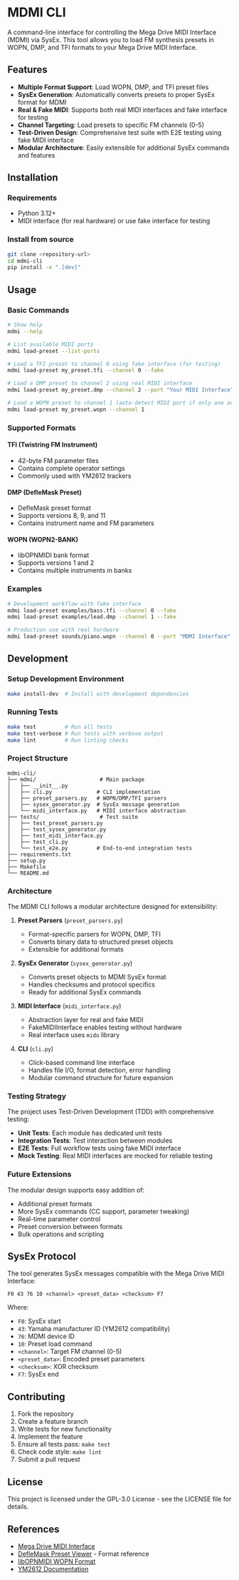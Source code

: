 # MDMI CLI

A command-line interface for controlling the Mega Drive MIDI Interface (MDMI) via SysEx. This tool allows you to load FM synthesis presets in WOPN, DMP, and TFI formats to your Mega Drive MIDI Interface.

## Features

- **Multiple Format Support**: Load WOPN, DMP, and TFI preset files
- **SysEx Generation**: Automatically converts presets to proper SysEx format for MDMI
- **Real & Fake MIDI**: Supports both real MIDI interfaces and fake interface for testing
- **Channel Targeting**: Load presets to specific FM channels (0-5)
- **Test-Driven Design**: Comprehensive test suite with E2E testing using fake MIDI interface
- **Modular Architecture**: Easily extensible for additional SysEx commands and features

## Installation

### Requirements

- Python 3.12+
- MIDI interface (for real hardware) or use fake interface for testing

### Install from source

```bash
git clone <repository-url>
cd mdmi-cli
pip install -e ".[dev]"
```

## Usage

### Basic Commands

```bash
# Show help
mdmi --help

# List available MIDI ports
mdmi load-preset --list-ports

# Load a TFI preset to channel 0 using fake interface (for testing)
mdmi load-preset my_preset.tfi --channel 0 --fake

# Load a DMP preset to channel 2 using real MIDI interface
mdmi load-preset my_preset.dmp --channel 2 --port "Your MIDI Interface"

# Load a WOPN preset to channel 1 (auto-detect MIDI port if only one available)
mdmi load-preset my_preset.wopn --channel 1
```

### Supported Formats

#### TFI (Twistring FM Instrument)
- 42-byte FM parameter files
- Contains complete operator settings
- Commonly used with YM2612 trackers

#### DMP (DefleMask Preset)
- DefleMask preset format
- Supports versions 8, 9, and 11
- Contains instrument name and FM parameters

#### WOPN (WOPN2-BANK)
- libOPNMIDI bank format
- Supports versions 1 and 2
- Contains multiple instruments in banks

### Examples

```bash
# Development workflow with fake interface
mdmi load-preset examples/bass.tfi --channel 0 --fake
mdmi load-preset examples/lead.dmp --channel 1 --fake

# Production use with real hardware
mdmi load-preset sounds/piano.wopn --channel 0 --port "MDMI Interface"
```

## Development

### Setup Development Environment

```bash
make install-dev  # Install with development dependencies
```

### Running Tests

```bash
make test         # Run all tests
make test-verbose # Run tests with verbose output
make lint         # Run linting checks
```

### Project Structure

```
mdmi-cli/
├── mdmi/                    # Main package
│   ├── __init__.py
│   ├── cli.py              # CLI implementation
│   ├── preset_parsers.py   # WOPN/DMP/TFI parsers
│   ├── sysex_generator.py  # SysEx message generation
│   └── midi_interface.py   # MIDI interface abstraction
├── tests/                   # Test suite
│   ├── test_preset_parsers.py
│   ├── test_sysex_generator.py
│   ├── test_midi_interface.py
│   ├── test_cli.py
│   └── test_e2e.py         # End-to-end integration tests
├── requirements.txt
├── setup.py
├── Makefile
└── README.md
```

### Architecture

The MDMI CLI follows a modular architecture designed for extensibility:

1. **Preset Parsers** (`preset_parsers.py`)
   - Format-specific parsers for WOPN, DMP, TFI
   - Converts binary data to structured preset objects
   - Extensible for additional formats

2. **SysEx Generator** (`sysex_generator.py`)
   - Converts preset objects to MDMI SysEx format
   - Handles checksums and protocol specifics
   - Ready for additional SysEx commands

3. **MIDI Interface** (`midi_interface.py`)
   - Abstraction layer for real and fake MIDI
   - FakeMIDIInterface enables testing without hardware
   - Real interface uses `mido` library

4. **CLI** (`cli.py`)
   - Click-based command line interface
   - Handles file I/O, format detection, error handling
   - Modular command structure for future expansion

### Testing Strategy

The project uses Test-Driven Development (TDD) with comprehensive testing:

- **Unit Tests**: Each module has dedicated unit tests
- **Integration Tests**: Test interaction between modules
- **E2E Tests**: Full workflow tests using fake MIDI interface
- **Mock Testing**: Real MIDI interfaces are mocked for reliable testing

### Future Extensions

The modular design supports easy addition of:

- Additional preset formats
- More SysEx commands (CC support, parameter tweaking)
- Real-time parameter control
- Preset conversion between formats
- Bulk operations and scripting

## SysEx Protocol

The tool generates SysEx messages compatible with the Mega Drive MIDI Interface:

```
F0 43 76 10 <channel> <preset_data> <checksum> F7
```

Where:
- `F0`: SysEx start
- `43`: Yamaha manufacturer ID (YM2612 compatibility)
- `76`: MDMI device ID
- `10`: Preset load command
- `<channel>`: Target FM channel (0-5)
- `<preset_data>`: Encoded preset parameters
- `<checksum>`: XOR checksum
- `F7`: SysEx end

## Contributing

1. Fork the repository
2. Create a feature branch
3. Write tests for new functionality
4. Implement the feature
5. Ensure all tests pass: `make test`
6. Check code style: `make lint`
7. Submit a pull request

## License

This project is licensed under the GPL-3.0 License - see the LICENSE file for details.

## References

- [Mega Drive MIDI Interface](https://github.com/rhargreaves/mega-drive-midi-interface)
- [DefleMask Preset Viewer](https://github.com/rhargreaves/deflemask-preset-viewer) - Format reference
- [libOPNMIDI WOPN Format](https://github.com/Wohlstand/libOPNMIDI)
- [YM2612 Documentation](https://docs.rs/ym2612/latest/ym2612/)
